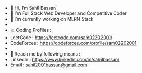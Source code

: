 - 👋 Hi, I’m Sahil Bassan
- 👀 I’m Full Stack Web Developer and Competitive Coder
- 🌱 I’m currently working on MERN Stack
- 
- :chart_with_upwards_trend: Coding Profiles : 
- LeetCode : https://leetcode.com/sam02202001/
- CodeForces : https://codeforces.com/profile/sam02202001
- 
- :love_letter: Reach me by following means :
- LinkedIn : https://www.linkedin.com/in/sahilbassan/
- Email    : sahil2001bassan@gmail.com

<!---
SahilBassan/SahilBassan is a ✨ special ✨ repository because its `README.md` (this file) appears on your GitHub profile.
You can click the Preview link to take a look at your changes.
--->
